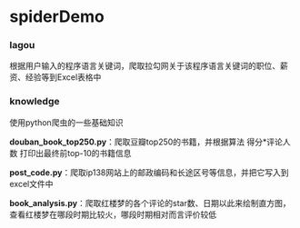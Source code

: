 # spiderDemo
<h3>lagou</h3>
<p>
  根据用户输入的程序语言关键词，爬取拉勾网关于该程序语言关键词的职位、薪资、经验等到Excel表格中
</p>

<h3>knowledge</h3>
<p>
  使用python爬虫的一些基础知识
</p>

<p>
 <b>douban_book_top250.py</b>：爬取豆瓣top250的书籍，并根据算法 得分*评论人数 打印出最终前top-10的书籍信息
</p>

<p>
 <b>post_code.py</b>：爬取ip138网站上的邮政编码和长途区号等信息，并把它写入到excel文件中
</p>

<p>
 <b>book_analysis.py</b>：爬取红楼梦的各个评论的star数、日期以此来绘制直方图，查看红楼梦在哪段时期比较火，哪段时期相对而言评价较低
</p>


